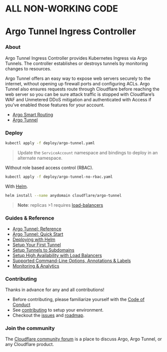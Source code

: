 # ALL NON-WORKING CODE

# Argo Tunnel Ingress Controller

### About
Argo Tunnel Ingress Controller provides Kubernetes Ingress via Argo Tunnels.
The controller establishes or destroys tunnels by monitoring changes to resources.

Argo Tunnel offers an easy way to expose web servers securely to the internet,
without opening up firewall ports and configuring ACLs. Argo Tunnel also ensures
requests route through Cloudflare before reaching the web server so you can be 
sure attack traffic is stopped with Cloudflare’s WAF and Unmetered DDoS mitigation
and authenticated with Access if you’ve enabled those features for your account.

- [Argo Smart Routing][argo-smart-routing]
- [Argo Tunnel][argo-tunnel-quick-start]

### Deploy
```bash
kubectl apply -f deploy/argo-tunnel.yaml
```
> Update the `ServiceAccount` namespace and bindings to deploy in an alternate namespace.

Without role based access control (RBAC).
```bash
kubectl apply -f deploy/argo-tunnel-no-rbac.yaml
```

With [Helm][guide-helm-deploy].
```bash
helm install --name anydomain cloudflare/argo-tunnel
```

> **Note**: replicas >1 requires [load-balancers][argo-tunnel-load-balancing]

### Guides & Reference
- [Argo Tunnel: Reference][argo-tunnel-reference]
- [Argo Tunnel: Quick Start][argo-tunnel-quick-start]
- [Deploying with Helm][guide-helm-deploy]
- [Setup Your First Tunnel][guide-first-tunnel]
- [Setup Tunnels to Subdomains][guide-subdomain-tunnel]
- [Setup High Availability with Load Balancers][guide-ha-tunnel]
- [Supported Command-Line Options, Annotations & Labels][controls]
- [Monitoring & Analytics][observability]

### Contributing
Thanks in advance for any and all contributions!

- Before contributing, please familiarize yourself with the [Code of Conduct][conduct]
- See [contributing][contributing] to setup your environment.
- Checkout the [issues][issues] and [roadmap][roadmap].

### Join the community
The [Cloudflare community forum][cloudflare-community] is a place to discuss
Argo, Argo Tunnel, or any Cloudflare product.

[argo-smart-routing]: https://www.cloudflare.com/products/argo-smart-routing/
[argo-tunnel-load-balancing]: https://developers.cloudflare.com/argo-tunnel/reference/load-balancing/
[argo-tunnel-reference]: https://developers.cloudflare.com/argo-tunnel/reference/
[argo-tunnel-quick-start]: https://developers.cloudflare.com/argo-tunnel/quickstart/
[cloudflare-community]: https://community.cloudflare.com
[conduct]: /docs/CODE_OF_CONDUCT.md
[contributing]: /docs/contributing.md
[controls]: /docs/controls.md
[guide-first-tunnel]: /docs/guide_first_tunnel.md
[guide-ha-tunnel]: /docs/guide_ha_tunnel.md
[guide-helm-deploy]: /docs/guide_helm_deploy.md
[guide-subdomain-tunnel]: /docs/guide_subdomain_tunnel.md
[helm-charts]: https://cloudflare.github.io/helm-charts/
[issues]: https://github.com/cloudflare/cloudflare-ingress-controller/issues
[observability]: /docs/observability.md
[releases]: https://github.com/cloudflare/cloudflare-ingress-controller/releases
[roadmap]: /docs/roadmap.md